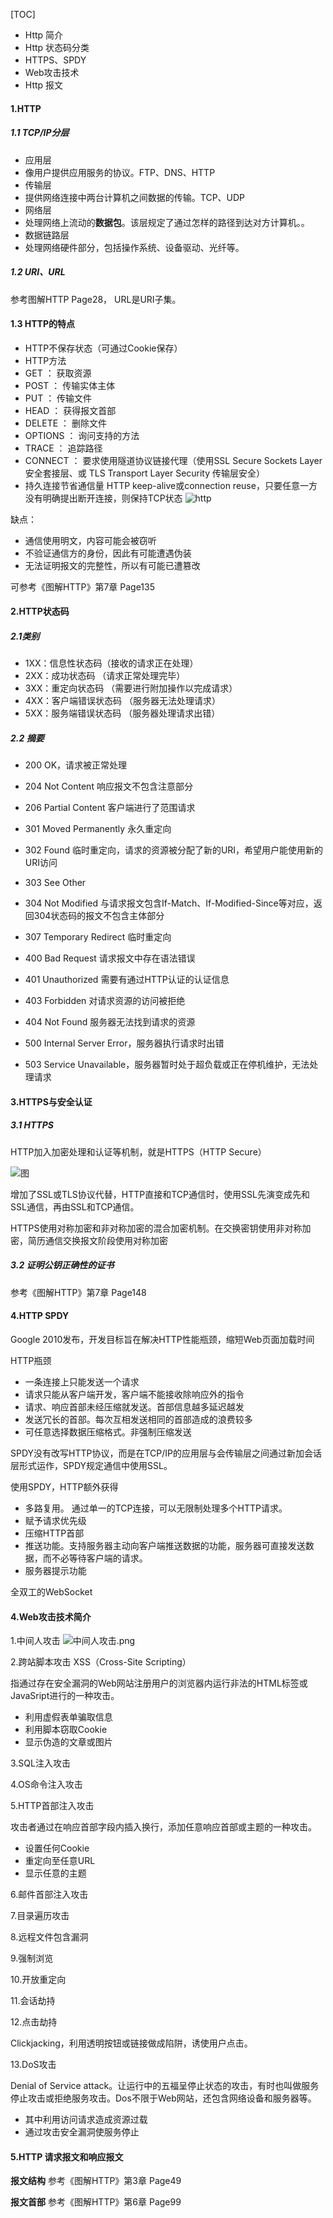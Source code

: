 [TOC]

- Http 简介
- Http 状态码分类
- HTTPS、SPDY
- Web攻击技术
- Http 报文

#### 1.HTTP

##### 1.1 TCP/IP分层

- 应用层
 - 像用户提供应用服务的协议。FTP、DNS、HTTP
- 传输层
 - 提供网络连接中两台计算机之间数据的传输。TCP、UDP
- 网络层
 - 处理网络上流动的**数据包**。该层规定了通过怎样的路径到达对方计算机。。
- 数据链路层
 - 处理网络硬件部分，包括操作系统、设备驱动、光纤等。

##### 1.2 URI、URL

  参考图解HTTP Page28， URL是URI子集。
  
#### 1.3 HTTP的特点

- HTTP不保存状态（可通过Cookie保存）
- HTTP方法
 - GET ： 获取资源
 - POST ： 传输实体主体
 - PUT ： 传输文件
 - HEAD ： 获得报文首部
 - DELETE ： 删除文件
 - OPTIONS ： 询问支持的方法
 - TRACE ： 追踪路径
 - CONNECT ： 要求使用隧道协议链接代理（使用SSL Secure Sockets Layer 安全套接层、或 TLS Transport Layer Security 传输层安全）
- 持久连接节省通信量
  HTTP keep-alive或connection reuse，只要任意一方没有明确提出断开连接，则保持TCP状态
  ![http]()
  
  
  
缺点：

- 通信使用明文，内容可能会被窃听
- 不验证通信方的身份，因此有可能遭遇伪装
- 无法证明报文的完整性，所以有可能已遭篡改
  
 可参考《图解HTTP》第7章 Page135
 

 
#### 2.HTTP状态码

##### 2.1类别

- 1XX：信息性状态码（接收的请求正在处理）
- 2XX：成功状态码 （请求正常处理完毕）
- 3XX：重定向状态码 （需要进行附加操作以完成请求） 
- 4XX：客户端错误状态码 （服务器无法处理请求）
- 5XX：服务端错误状态码 （服务器处理请求出错）

##### 2.2 摘要

- 200 OK，请求被正常处理
- 204 Not Content 响应报文不包含注意部分
- 206 Partial Content 客户端进行了范围请求


- 301 Moved Permanently 永久重定向 
- 302 Found 临时重定向，请求的资源被分配了新的URI，希望用户能使用新的URI访问
- 303 See Other
- 304 Not Modified  与请求报文包含If-Match、If-Modified-Since等对应，返回304状态码的报文不包含主体部分
- 307 Temporary Redirect 临时重定向

- 400 Bad Request 请求报文中存在语法错误
- 401 Unauthorized 需要有通过HTTP认证的认证信息
- 403 Forbidden 对请求资源的访问被拒绝
- 404 Not Found 服务器无法找到请求的资源

- 500 Internal Server Error，服务器执行请求时出错
- 503 Service Unavailable，服务器暂时处于超负载或正在停机维护，无法处理请求


#### 3.HTTPS与安全认证

##### 3.1 HTTPS

HTTP加入加密处理和认证等机制，就是HTTPS（HTTP Secure）

![图]()

增加了SSL或TLS协议代替，HTTP直接和TCP通信时，使用SSL先演变成先和SSL通信，再由SSL和TCP通信。

HTTPS使用对称加密和非对称加密的混合加密机制。在交换密钥使用非对称加密，简历通信交换报文阶段使用对称加密

##### 3.2 证明公钥正确性的证书

参考《图解HTTP》第7章 Page148


#### 4.HTTP SPDY

Google 2010发布，开发目标旨在解决HTTP性能瓶颈，缩短Web页面加载时间

HTTP瓶颈

- 一条连接上只能发送一个请求
- 请求只能从客户端开发，客户端不能接收除响应外的指令
- 请求、响应首部未经压缩就发送。首部信息越多延迟越发
- 发送冗长的首部。每次互相发送相同的首部造成的浪费较多
- 可任意选择数据压缩格式。非强制压缩发送


SPDY没有改写HTTP协议，而是在TCP/IP的应用层与会传输层之间通过新加会话层形式运作，SPDY规定通信中使用SSL。

使用SPDY，HTTP额外获得

- 多路复用。 通过单一的TCP连接，可以无限制处理多个HTTP请求。
- 赋予请求优先级
- 压缩HTTP首部
- 推送功能。支持服务器主动向客户端推送数据的功能，服务器可直接发送数据，而不必等待客户端的请求。
- 服务器提示功能

全双工的WebSocket

#### 4.Web攻击技术简介

1.中间人攻击 ![中间人攻击.png]()

2.跨站脚本攻击 XSS（Cross-Site Scripting）

  指通过存在安全漏洞的Web网站注册用户的浏览器内运行非法的HTML标签或JavaSript进行的一种攻击。
  
  - 利用虚假表单骗取信息
  - 利用脚本窃取Cookie
  - 显示伪造的文章或图片

3.SQL注入攻击

4.OS命令注入攻击

5.HTTP首部注入攻击

攻击者通过在响应首部字段内插入换行，添加任意响应首部或主题的一种攻击。  

- 设置任何Cookie
- 重定向至任意URL
- 显示任意的主题

6.邮件首部注入攻击

7.目录遍历攻击

8.远程文件包含漏洞


9.强制浏览

10.开放重定向

11.会话劫持


12.点击劫持

Clickjacking，利用透明按钮或链接做成陷阱，诱使用户点击。

13.DoS攻击

Denial of Service attack。让运行中的五福呈停止状态的攻击，有时也叫做服务停止攻击或拒绝服务攻击。Dos不限于Web网站，还包含网络设备和服务器等。

- 其中利用访问请求造成资源过载
- 通过攻击安全漏洞使服务停止
  
#### 5.HTTP 请求报文和响应报文

**报文结构** 参考《图解HTTP》第3章 Page49

**报文首部** 参考《图解HTTP》第6章 Page99


